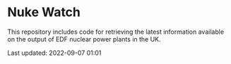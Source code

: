 # Nuke Watch

This repository includes code for retrieving the latest information available on the output of EDF nuclear power plants in the UK.

Last updated: 2022-09-07 01:01